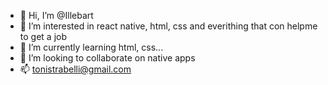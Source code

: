 - 👋 Hi, I’m @Illebart
- 👀 I’m interested in react native, html, css and everithing that con helpme to get a job 
- 🌱 I’m currently learning html, css...
- 💞️ I’m looking to collaborate on native apps
- 📫 tonistrabelli@gmail.com

<!---
Illebart/Illebart is a ✨ special ✨ repository because its `README.md` (this file) appears on your GitHub profile.
You can click the Preview link to take a look at your changes.
--->
